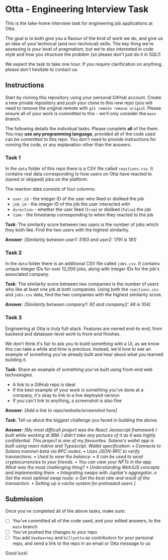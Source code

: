 # Otta - Engineering Interview Task

This is the take-home interview task for engineering job applications at Otta.

The goal is to both give you a flavour of the kind of work we do, and give us an idea of your technical (and non-technical) skills. The key thing we're assessing is your level of pragmatism, but we're also interested in code style and how you structure the problem (so please don't just do it in SQL!)

We expect the task to take one hour. If you require clarification on anything, please don't hesitate to contact us.

## Instructions

Start by cloning this repository using your personal GitHub account. Create a new private repository and push your clone to this new repo (you will need to remove the original remote with `git remote remove origin`). Please ensure all of your work is committed to this - we'll only consider the `main` branch.

The following details the individual tasks. Please complete **all** of the them. You may **use any programming language**, provided all of the code used can be committed to this repo. You don't need to provide instructions for running the code, or any explanation other than the answers.

### Task 1

In the `data` folder of this repo there is a CSV file called `reactions.csv`. It contains real data corresponding to how users on Otta have reacted to (saved or skipped) jobs on the platform.

The reaction data consists of four columns:

- `user_id` - the integer ID of the user who liked or disliked the job
- `job_id` - the integer ID of the job the user interacted with
- `direction` - whether the user liked (`true`) or disliked (`false`) the job
- `time` - the timestamp corresponding to when they reacted to the job

**Task**: The similarity score between two users is the number of jobs which they both like. Find the two users with the highest similarity.

**Answer**: _[Similarity between user1: 5193 and user2: 1791 is 181]_

### Task 2

In the `data` folder there is an additional CSV file called `jobs.csv`. It contains unique integer IDs for over 12,000 jobs, along with integer IDs for the job's associated company.

**Task**: The similarity score between two companies is the number of users who like at least one job at both companies. Using both the `reactions.csv` and `jobs.csv` data, find the two companies with the highest similarity score.

**Answer**: _[Similarity between company1: 92 and company2: 46 is 104]_

### Task 3

Engineering at Otta is truly full-stack. Features are owned end-to-end, from backend and database-level work to front-end finishes.

We don't think it's fair to ask you to build something with a UI, as we know this can take a while and time is precious. Instead, we'd love to see an example of something you've already built and hear about what you learned building it.

**Task**: Share an example of something you've built using front-end web technologies.

- A link to a GitHub repo is ideal
- If the best example of your work is something you've done at a company, it's okay to link to a live deployed version
- If you can't link to anything, a screenshot is also fine

**Answer**: _[Add a link to repo/website/screenshot here]_

**Task**: Tell us about the biggest challenge you faced in building the above.

**Answer**: _[My most difficult project was the React Javascript framework I built while working at IBM. I didn't take any pictures of it as it was highly confidential. 
This project is one of my favourites.
Solana's wallet app is built using react-native and Typescript. 
Wallet specification: 
•	Connects to Solana mainnet-beta via RPC nodes.
•	Uses JSON-RPC to verify transactions.
•	Used to view the balance.
•	It can be used to send cryptocurrencies to your friends.
•	You can view your NFTs in the app.
What was the most challenging thing?
•	Understanding Web3JS concepts and implementing them.
•	Integrating swaps with Jupitar's aggregator. 
o	Get the most optimal swap route.
o	Get the best rate and result of the transaction.
•	Setting up a cache system for preloaded users
]_


## Submission

Once you've completed all of the above tasks, make sure:

- [ ] You've committed all of the code used, and your edited answers, to the `main` branch
- [ ] You've pushed the changes to your repo
- [ ] You add `XavKearney` and `billyotta` as contributors for your personal repo, and send a link to the repo in an email or Otta message to us

Good luck!
